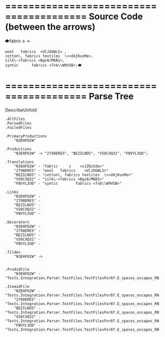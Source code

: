 ========================================
Source Code (between the arrows)
========================================

🡆fabric     s    <sJZOzSdo>	->

	wool   fabrics	<UlJXGWLS> ,
	cotton\, fabrics textiles  \<<d4jKusMe>,
    silk\->fabrics <Bgx8/M6B1>,
    syntic 		fabrics <7vb\\W9VSB>;🡄

========================================
Parse Tree
========================================
DescribeUnfold

    .AllFiles
    .ParsedFiles
    .FailedFiles

    .PrimaryProductions
        "N3EHFO2W" 

    .Productions
        "N3EHFO2W" -> "2798ERE5", "BEZILNO5", "V58CXQ32", "FBVYL3UD";

    .Translations
        "N3EHFO2W" - "fabric     s    <sJZOzSdo>"
        "2798ERE5" - "wool   fabrics	<UlJXGWLS>"
        "BEZILNO5" - "cotton\, fabrics textiles  \<<d4jKusMe>"
        "V58CXQ32" - "silk\->fabrics <Bgx8/M6B1>"
        "FBVYL3UD" - "syntic 		fabrics <7vb\\W9VSB>"

    .Links
        "N3EHFO2W" - 
        "2798ERE5" - 
        "BEZILNO5" - 
        "V58CXQ32" - 
        "FBVYL3UD" - 

    .Decorators
        "N3EHFO2W" - 
        "2798ERE5" - 
        "BEZILNO5" - 
        "V58CXQ32" - 
        "FBVYL3UD" - 

    .Tildes
        "N3EHFO2W" -> 


    .ProdidFile
        "N3EHFO2W" - "Tests.Integration.Parser.TestFiles.TestFilesFor07.E_spaces_escapes_RN.ds"

    .ItemidFile
        "N3EHFO2W" - "Tests.Integration.Parser.TestFiles.TestFilesFor07.E_spaces_escapes_RN.ds"
        "2798ERE5" - "Tests.Integration.Parser.TestFiles.TestFilesFor07.E_spaces_escapes_RN.ds"
        "BEZILNO5" - "Tests.Integration.Parser.TestFiles.TestFilesFor07.E_spaces_escapes_RN.ds"
        "V58CXQ32" - "Tests.Integration.Parser.TestFiles.TestFilesFor07.E_spaces_escapes_RN.ds"
        "FBVYL3UD" - "Tests.Integration.Parser.TestFiles.TestFilesFor07.E_spaces_escapes_RN.ds"

